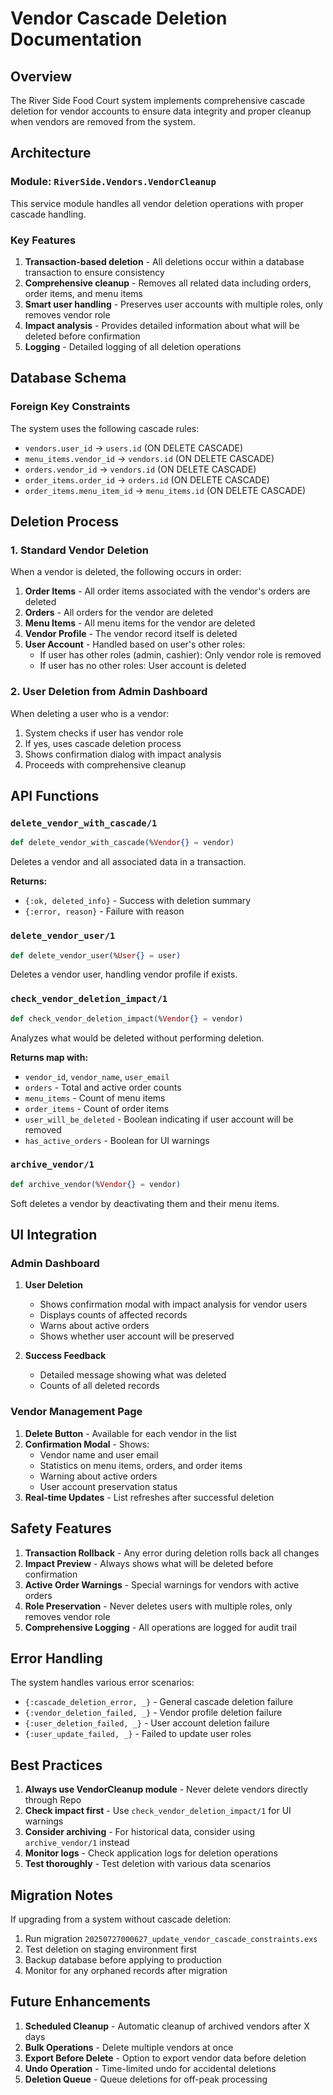 # Vendor Cascade Deletion Documentation

## Overview

The River Side Food Court system implements comprehensive cascade deletion for vendor accounts to ensure data integrity and proper cleanup when vendors are removed from the system.

## Architecture

### Module: `RiverSide.Vendors.VendorCleanup`

This service module handles all vendor deletion operations with proper cascade handling.

### Key Features

1. **Transaction-based deletion** - All deletions occur within a database transaction to ensure consistency
2. **Comprehensive cleanup** - Removes all related data including orders, order items, and menu items
3. **Smart user handling** - Preserves user accounts with multiple roles, only removes vendor role
4. **Impact analysis** - Provides detailed information about what will be deleted before confirmation
5. **Logging** - Detailed logging of all deletion operations

## Database Schema

### Foreign Key Constraints

The system uses the following cascade rules:

- `vendors.user_id` → `users.id` (ON DELETE CASCADE)
- `menu_items.vendor_id` → `vendors.id` (ON DELETE CASCADE)
- `orders.vendor_id` → `vendors.id` (ON DELETE CASCADE)
- `order_items.order_id` → `orders.id` (ON DELETE CASCADE)
- `order_items.menu_item_id` → `menu_items.id` (ON DELETE CASCADE)

## Deletion Process

### 1. Standard Vendor Deletion

When a vendor is deleted, the following occurs in order:

1. **Order Items** - All order items associated with the vendor's orders are deleted
2. **Orders** - All orders for the vendor are deleted
3. **Menu Items** - All menu items for the vendor are deleted
4. **Vendor Profile** - The vendor record itself is deleted
5. **User Account** - Handled based on user's other roles:
   - If user has other roles (admin, cashier): Only vendor role is removed
   - If user has no other roles: User account is deleted

### 2. User Deletion from Admin Dashboard

When deleting a user who is a vendor:

1. System checks if user has vendor role
2. If yes, uses cascade deletion process
3. Shows confirmation dialog with impact analysis
4. Proceeds with comprehensive cleanup

## API Functions

### `delete_vendor_with_cascade/1`

```elixir
def delete_vendor_with_cascade(%Vendor{} = vendor)
```

Deletes a vendor and all associated data in a transaction.

**Returns:**
- `{:ok, deleted_info}` - Success with deletion summary
- `{:error, reason}` - Failure with reason

### `delete_vendor_user/1`

```elixir
def delete_vendor_user(%User{} = user)
```

Deletes a vendor user, handling vendor profile if exists.

### `check_vendor_deletion_impact/1`

```elixir
def check_vendor_deletion_impact(%Vendor{} = vendor)
```

Analyzes what would be deleted without performing deletion.

**Returns map with:**
- `vendor_id`, `vendor_name`, `user_email`
- `orders` - Total and active order counts
- `menu_items` - Count of menu items
- `order_items` - Count of order items
- `user_will_be_deleted` - Boolean indicating if user account will be removed
- `has_active_orders` - Boolean for UI warnings

### `archive_vendor/1`

```elixir
def archive_vendor(%Vendor{} = vendor)
```

Soft deletes a vendor by deactivating them and their menu items.

## UI Integration

### Admin Dashboard

1. **User Deletion**
   - Shows confirmation modal with impact analysis for vendor users
   - Displays counts of affected records
   - Warns about active orders
   - Shows whether user account will be preserved

2. **Success Feedback**
   - Detailed message showing what was deleted
   - Counts of all deleted records

### Vendor Management Page

1. **Delete Button** - Available for each vendor in the list
2. **Confirmation Modal** - Shows:
   - Vendor name and user email
   - Statistics on menu items, orders, and order items
   - Warning about active orders
   - User account preservation status
3. **Real-time Updates** - List refreshes after successful deletion

## Safety Features

1. **Transaction Rollback** - Any error during deletion rolls back all changes
2. **Impact Preview** - Always shows what will be deleted before confirmation
3. **Active Order Warnings** - Special warnings for vendors with active orders
4. **Role Preservation** - Never deletes users with multiple roles, only removes vendor role
5. **Comprehensive Logging** - All operations are logged for audit trail

## Error Handling

The system handles various error scenarios:

- `{:cascade_deletion_error, _}` - General cascade deletion failure
- `{:vendor_deletion_failed, _}` - Vendor profile deletion failure
- `{:user_deletion_failed, _}` - User account deletion failure
- `{:user_update_failed, _}` - Failed to update user roles

## Best Practices

1. **Always use VendorCleanup module** - Never delete vendors directly through Repo
2. **Check impact first** - Use `check_vendor_deletion_impact/1` for UI warnings
3. **Consider archiving** - For historical data, consider using `archive_vendor/1` instead
4. **Monitor logs** - Check application logs for deletion operations
5. **Test thoroughly** - Test deletion with various data scenarios

## Migration Notes

If upgrading from a system without cascade deletion:

1. Run migration `20250727000627_update_vendor_cascade_constraints.exs`
2. Test deletion on staging environment first
3. Backup database before applying to production
4. Monitor for any orphaned records after migration

## Future Enhancements

1. **Scheduled Cleanup** - Automatic cleanup of archived vendors after X days
2. **Bulk Operations** - Delete multiple vendors at once
3. **Export Before Delete** - Option to export vendor data before deletion
4. **Undo Operation** - Time-limited undo for accidental deletions
5. **Deletion Queue** - Queue deletions for off-peak processing